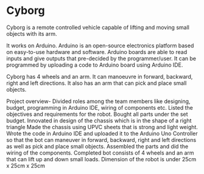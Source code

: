 # Cyborg
Cyborg is a remote controlled vehicle capable of lifting and moving small objects with its arm.

It works on Arduino. Arduino is an open-source electronics platform based on easy-to-use hardware and software.
Arduino boards are able to read inputs and give outputs that pre-decided by the programmer/user. 
It can be programmed by uploading a code to Arduino board using Arduino IDE.

Cyborg has 4 wheels and an arm.
It can manoeuvre in forward, backward, right and left directions.
It also has an arm that can pick and place small objects.

Project overview-
Divided roles among the team members like designing, budget, programming in Arduino IDE, wiring of components etc.
Listed the objectives and requirements for the robot. Bought all parts under the set budget.
Innovated in design of the chassis which is in the shape of a right triangle
Made the chassis using UPVC sheets that is strong and light weight.
Wrote the code in Arduino IDE and uploaded it to the Arduino Uno Controller so that the bot can 
maneuver in forward, backward, right and left directions as well as pick and place small objects. 
Assembled the parts and did the wiring of the components.
Completed bot consists of 4 wheels and an arm that can lift up and down small loads.
Dimension of the robot is under 25cm x 25cm x 25cm 

